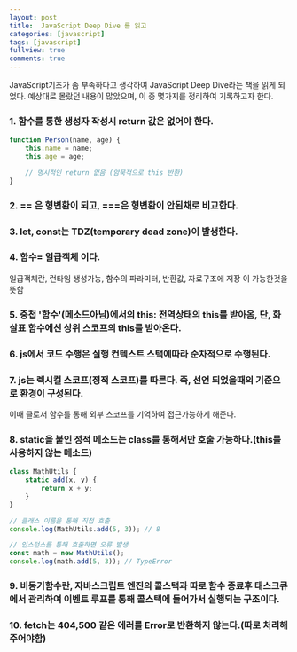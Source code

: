 ```yaml
---
layout: post
title:  JavaScript Deep Dive 를 읽고
categories: [javascript]
tags: [javascript]
fullview: true
comments: true
---
```


JavaScript기초가 좀 부족하다고 생각하여 JavaScript Deep Dive라는 책을 읽게 되었다.
예상대로 몰랐던 내용이 많았으며, 이 중 몇가지를 정리하여 기록하고자 한다.

### 1. 함수를 통한 생성자 작성시 return 값은 없어야 한다.

```javascript
function Person(name, age) {
    this.name = name;
    this.age = age;

    // 명시적인 return 없음 (암묵적으로 this 반환)
}
```


### 2. == 은 형변환이 되고, ===은 형변환이 안된채로 비교한다.

### 3. let, const는 TDZ(temporary dead zone)이 발생한다.

### 4. 함수= 일급객체 이다. 
일급객체란, 런타임 생성가능, 함수의 파라미터, 반환값, 자료구조에 저장 이 가능한것을 뜻함 


### 5. 중첩 '함수'(메소드아님)에서의 this: 전역상태의 this를 받아옴, 단, 화살표 함수에선 상위 스코프의 this를 받아온다.

### 6. js에서 코드 수행은 실행 컨텍스트 스택에따라 순차적으로 수행된다.

### 7. js는 렉시컬 스코프(정적 스코프)를 따른다. 즉, 선언 되었을때의 기준으로 환경이 구성된다.
이때 클로저 함수를 통해 외부 스코프를 기억하여 접근가능하게 해준다.
### 8. static을 붙인 정적 메소드는 class를 통해서만 호출 가능하다.(this를 사용하지 않는 메소드)

```javascript
class MathUtils {
    static add(x, y) {
        return x + y;
    }
}

// 클래스 이름을 통해 직접 호출
console.log(MathUtils.add(5, 3)); // 8

// 인스턴스를 통해 호출하면 오류 발생
const math = new MathUtils();
console.log(math.add(5, 3)); // TypeError
```


### 9. 비동기함수란, 자바스크립트 엔진의 콜스택과 따로 함수 종료후 태스크큐 에서 관리하여 이벤트 루프를 통해 콜스택에 들어가서 실행되는 구조이다.

### 10. fetch는 404,500 같은 에러를 Error로 반환하지 않는다.(따로 처리해주어야함)


